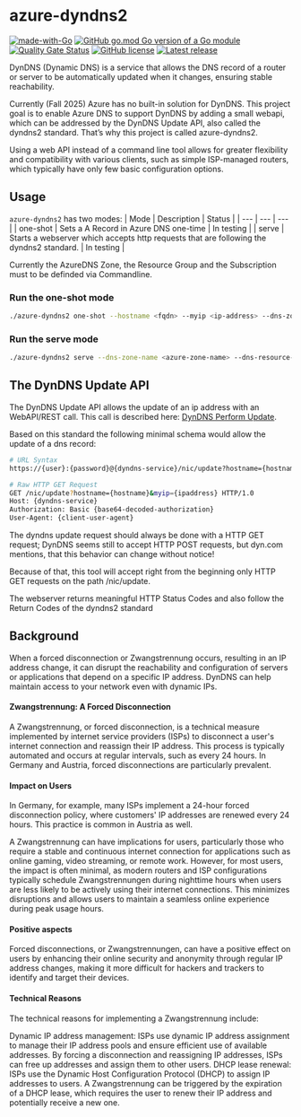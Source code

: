 # azure-dyndns2
[![made-with-Go](https://img.shields.io/badge/Made%20with-Go-1f425f.svg)](https://go.dev/)
[![GitHub go.mod Go version of a Go module](https://img.shields.io/github/go-mod/go-version/JannoTjarks/azure-dyndns2.svg)](https://github.com/JannoTjarks/azure-dyndns2)
[![Quality Gate Status](https://sonarcloud.io/api/project_badges/measure?project=JannoTjarks_azure-dyndns2&metric=alert_status)](https://sonarcloud.io/summary/new_code?id=JannoTjarks_azure-dyndns2)
[![GitHub license](https://img.shields.io/github/license/JannoTjarks/azure-dyndns2.svg)](https://github.com/JannoTjarks/azure-dyndns2/blob/master/LICENSE)
[![Latest release](https://img.shields.io/github/v/release/JannoTjarks/azure-dyndns2)](https://github.com/JannoTjarks/azure-dyndns2/releases)


DynDNS (Dynamic DNS) is a service that allows the DNS record of a router or server to be automatically updated when it changes, ensuring stable reachability.

Currently (Fall 2025) Azure has no built-in solution for DynDNS. This project goal is to enable Azure DNS to support DynDNS by adding a small webapi, which can be addressed by the DynDNS Update API, also called the dyndns2 standard.
That’s why this project is called azure-dyndns2.

Using a web API instead of a command line tool allows for greater flexibility and compatibility with various clients, such as simple ISP-managed routers, which typically have only few basic configuration options.

## Usage
`azure-dyndns2` has two modes:
| Mode | Description | Status |
| --- | --- | --- |
| one-shot | Sets a A Record in Azure DNS one-time | In testing |
| serve | Starts a webserver which accepts http requests that are following the dyndns2 standard. | In testing |

Currently the AzureDNS Zone, the Resource Group and the Subscription must to be definded via Commandline.

### Run the one-shot mode
```bash
./azure-dyndns2 one-shot --hostname <fqdn> --myip <ip-address> --dns-zone-name <azure-zone-name> --dns-resource-group-name <azure-resource-group-name> --dns-subscription-id <azure-subscription-id>
```

### Run the serve mode
```bash
./azure-dyndns2 serve --dns-zone-name <azure-zone-name> --dns-resource-group-name <azure-resource-group-name> --dns-subscription-id <azure-subscription-id>
```

## The DynDNS Update API
The DynDNS Update API allows the update of an ip address with an WebAPI/REST call. This call is described here: [DynDNS Perform Update](https://help.dyn.com/perform-update.html).

Based on this standard the following minimal schema would allow the update of a dns record:
```bash
# URL Syntax
https://{user}:{password}@{dyndns-service}/nic/update?hostname={hostname}&myip={IP Address}

# Raw HTTP GET Request
GET /nic/update?hostname={hostname}&myip={ipaddress} HTTP/1.0
Host: {dyndns-service}
Authorization: Basic {base64-decoded-authorization}
User-Agent: {client-user-agent}
```
The dyndns update request should always be done with a HTTP GET request; DynDNS seems still to accept HTTP POST requests, but dyn.com mentions, that this behavior can change without notice!

Because of that, this tool will accept right from the beginning only HTTP GET requests on the path /nic/update.

The webserver returns meaningful HTTP Status Codes and also follow the Return Codes of the dyndns2 standard

## Background
When a forced disconnection or Zwangstrennung occurs, resulting in an IP address change, it can disrupt the reachability and configuration of servers or applications that depend on a specific IP address. DynDNS can help maintain access to your network even with dynamic IPs.

#### Zwangstrennung: A Forced Disconnection

A Zwangstrennung, or forced disconnection, is a technical measure implemented by internet service providers (ISPs) to disconnect a user's internet connection and reassign their IP address. This process is typically automated and occurs at regular intervals, such as every 24 hours. In Germany and Austria, forced disconnections are particularly prevalent.

#### Impact on Users

In Germany, for example, many ISPs implement a 24-hour forced disconnection policy, where customers' IP addresses are renewed every 24 hours. This practice is common in Austria as well.

A Zwangstrennung can have implications for users, particularly those who require a stable and continuous internet connection for applications such as online gaming, video streaming, or remote work.
However, for most users, the impact is often minimal, as modern routers and ISP configurations typically schedule Zwangstrennungen during nighttime hours when users are less likely to be actively using their internet connections. This minimizes disruptions and allows users to maintain a seamless online experience during peak usage hours.

#### Positive aspects

Forced disconnections, or Zwangstrennungen, can have a positive effect on users by enhancing their online security and anonymity through regular IP address changes, making it more difficult for hackers and trackers to identify and target their devices.

#### Technical Reasons

The technical reasons for implementing a Zwangstrennung include:

Dynamic IP address management: ISPs use dynamic IP address assignment to manage their IP address pools and ensure efficient use of available addresses. By forcing a disconnection and reassigning IP addresses, ISPs can free up addresses and assign them to other users.
DHCP lease renewal: ISPs use the Dynamic Host Configuration Protocol (DHCP) to assign IP addresses to users. A Zwangstrennung can be triggered by the expiration of a DHCP lease, which requires the user to renew their IP address and potentially receive a new one.
